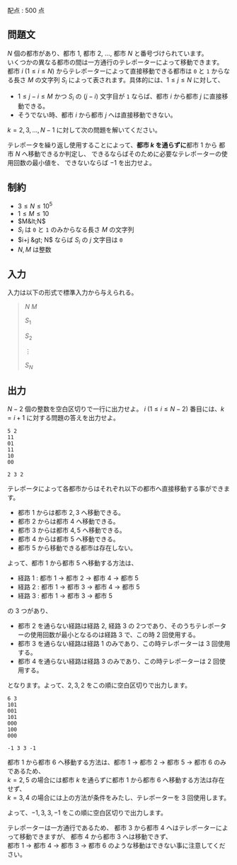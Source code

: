 配点 : $500$ 点

## 問題文

$N$ 個の都市があり、都市 $1$, 都市 $2$, $\ldots$, 都市 $N$ と番号づけられています。<br>
いくつかの異なる都市の間は一方通行のテレポーターによって移動できます。
都市 $i$ $(1\leq i\leq N)$ からテレポーターによって直接移動できる都市は `0` と `1` からなる長さ $M$ の文字列 $S_i$ によって表されます。具体的には、$1\leq j\leq N$ に対して、

- $1\leq j-i\leq M$ かつ $S_i$ の $(j-i)$ 文字目が `1` ならば、都市 $i$ から都市 $j$ に直接移動できる。
- そうでない時、都市 $i$ から都市 $j$ へは直接移動できない。

$k=2,3,\ldots, N-1$ に対して次の問題を解いてください。

テレポータを繰り返し使用することによって、**都市 $k$ を通らずに**都市 $1$ から 都市 $N$ へ移動できるか判定し、
できるならばそのために必要なテレポーターの使用回数の最小値を、
できないならば $-1$ を出力せよ。

## 制約

- $3 \leq N \leq 10^5$
- $1\leq M\leq 10$
- $M&lt;N$
- $S_i$ は `0` と `1` のみからなる長さ $M$ の文字列
- $i+j &gt; N$ ならば $S_i$ の $j$ 文字目は `0`
- $N,M$ は整数

## 入力

入力は以下の形式で標準入力から与えられる。

> $N$ $M$
> 
> $S_1$
> 
> $S_2$
> 
> $\vdots$
> 
> $S_N$

## 出力

$N-2$ 個の整数を空白区切りで一行に出力せよ。
$i$ $(1\leq i\leq N-2)$ 番目には、$k=i+1$ に対する問題の答えを出力せよ。

```input1
5 2
11
01
11
10
00
```

```output1
2 3 2
```

テレポータによって各都市からはそれぞれ以下の都市へ直接移動する事ができます。

- 都市 $1$ からは都市 $2,3$ へ移動できる。
- 都市 $2$ からは都市 $4$ へ移動できる。
- 都市 $3$ からは都市 $4,5$ へ移動できる。
- 都市 $4$ からは都市 $5$ へ移動できる。
- 都市 $5$ から移動できる都市は存在しない。

よって、都市 $1$ から都市 $5$ へ移動する方法は、

- 経路 $1$ : 都市 $1$ $\to$ 都市 $2$ $\to$ 都市 $4$ $\to$ 都市 $5$
- 経路 $2$ : 都市 $1$ $\to$ 都市 $3$ $\to$ 都市 $4$ $\to$ 都市 $5$
- 経路 $3$ : 都市 $1$ $\to$ 都市 $3$ $\to$ 都市 $5$

の $3$ つがあり、

- 都市 $2$ を通らない経路は経路 $2$, 経路 $3$ の $2$つであり、そのうちテレポーターの使用回数が最小となるのは経路 $3$ で、この時 $2$ 回使用する。
- 都市 $3$ を通らない経路は経路 $1$ のみであり、この時テレポーターは $3$ 回使用する。
- 都市 $4$ を通らない経路は経路 $3$ のみであり、この時テレポーターは $2$ 回使用する。

となります。よって、$2,3,2$ をこの順に空白区切りで出力します。

```input2
6 3
101
001
101
000
100
000
```

```output2
-1 3 3 -1
```

都市 $1$ から都市 $6$ へ移動する方法は、都市 $1$ $\to$ 都市 $2$ $\to$ 都市 $5$ $\to$ 都市 $6$ のみであるため、<br>
$k=2,5$ の場合には都市 $k$ を通らずに都市 $1$ から都市 $6$ へ移動する方法は存在せず、<br>
$k=3,4$ の場合には上の方法が条件をみたし、テレポーターを $3$ 回使用します。

よって、$-1,3,3,-1$ をこの順に空白区切りで出力します。

テレポーターは一方通行であるため、
都市 $3$ から都市 $4$ へはテレポーターによって移動できますが、
都市 $4$ から都市 $3$ へは移動できず、<br>
都市 $1$ $\to$ 都市 $4$ $\to$ 都市 $3$ $\to$ 都市 $6$ 
のような移動はできない事に注意してください。